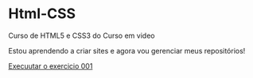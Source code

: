 # Html-CSS
 Curso de HTML5 e CSS3 do Curso em video

 Estou aprendendo a criar sites e agora vou gerenciar meus repositórios!

 <a href="https://devisonlucas.github.io/Html-CSS/exercicios/ex001/index.html" >Execuutar o exercicio 001 </a>
